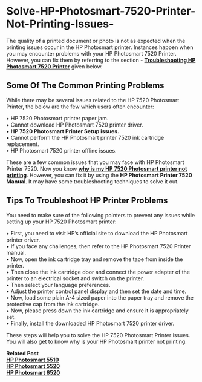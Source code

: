 # Solve-HP-Photosmart-7520-Printer-Not-Printing-Issues-

The quality of a printed document or photo is not as expected when the printing issues occur in the HP Photosmart printer. Instances happen when you may encounter problems with your HP Photosmart 7520 Printer. However, you can fix them by referring to the section - <b><a href="https://printeranswers.com/hp-photosmart-7520-printer-problems/">Troubleshooting HP Photosmart 7520 Printer</a></b> given below. 

<h2>Some Of The Common Printing Problems </h2>

While there may be several issues related to the HP 7520 Photosmart Printer, the below are the few which users often encounter:

•	HP 7520 Photosmart printer paper jam.<br>
•	Cannot download HP Photosmart 7520 printer driver. <br>
•	<b>HP 7520 Photosmart Printer Setup issues.</b><br>
•	Cannot perform the HP Photosmart printer 7520 ink cartridge replacement. <br>
•	HP Photosmart 7520 printer offline issues. <br>

These are a few common issues that you may face with HP Photosmart Printer 7520. Now you know <b><a href="https://printeranswers.com/hp-photosmart-7520-printer-problems/">why is my HP 7520 Photosmart printer not printing</a></b>. However, you can fix it by using the <b>HP Photosmart Printer 7520 Manual</b>. It may have some troubleshooting techniques to solve it out.

<h2>Tips To Troubleshoot HP Printer Problems </h2>

You need to make sure of the following pointers to prevent any issues while setting up your HP 7520 Photosmart printer:

•	First, you need to visit HP’s official site to download the HP Photosmart printer driver. <br>
•	If you face any challenges, then refer to the HP Photosmart 7520 Printer manual. <br>
•	Now, open the ink cartridge tray and remove the tape from inside the printer.<br>
•	Then close the ink cartridge door and connect the power adapter of the printer to an electrical socket and switch on the printer. <br>
•	Then select your language preferences. <br>
•	Adjust the printer control panel display and then set the date and time. <br>
•	Now, load some plain A-4 sized paper into the paper tray and remove the protective cap from the ink cartridge. <br>
•	Now, please press down the ink cartridge and ensure it is appropriately set.<br>
•	Finally, install the downloaded HP Photosmart 7520 printer driver. <br>

These steps will help you to solve the HP 7520 Photosmart Printer issues. You will also get to know why is your HP Photosmart printer not printing. 

<b>Related Post</b></br>
<b><a href="https://printeranswers.com/fix-hp-photosmart-5510-printer-issues/">HP Photosmart 5510</a></b></br>
<b><a href="https://printeranswers.com/fixes-hp-photosmart-5520-printer-issues/">HP Photosmart 5520</a></b></br>
<b><a href="https://printeranswers.com/hp-photosmart-6520-printer-wireless-setup-issues/">HP Photosmart 6520</a></b></br>
